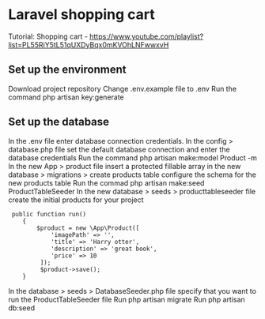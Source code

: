 Laravel shopping cart
=======================

Tutorial: Shopping cart - https://www.youtube.com/playlist?list=PL55RiY5tL51qUXDyBqx0mKVOhLNFwwxvH

Set up the environment
------------------------
Download project repository
Change .env.example file to .env
Run the command php artisan key:generate

Set up the database
---------------------
In the .env file enter database connection credentials.
In the config > database.php file set the default database connection and enter the database credentials
Run the command php artisan make:model Product -m 
In the new App > product file insert a protected fillable array
in the new database > migrations > create products table configure the schema for the new products table
Run the commad php artisan make:seed ProductTableSeeder
In the new database > seeds > producttableseeder file create the initial products for your project

```
 public function run()
    {
        $product = new \App\Product([
            'imagePath' => '',
            'title' => 'Harry otter',
            'description' => 'great book',
            'price' => 10
         ]);
         $product->save();
    }
```

In the database > seeds > DatabaseSeeder.php file specify that you want to run the ProductTableSeeder file
Run php artisan migrate
Run php artisan db:seed
